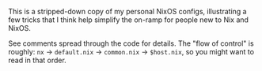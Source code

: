 
This is a stripped-down copy of my personal NixOS configs, illustrating a few
tricks that I think help simplify the on-ramp for people new to Nix and NixOS.

See comments spread through the code for details. The "flow of control" is
roughly: `nx` → `default.nix` → `common.nix` → `$host.nix`, so you might want to
read in that order.

